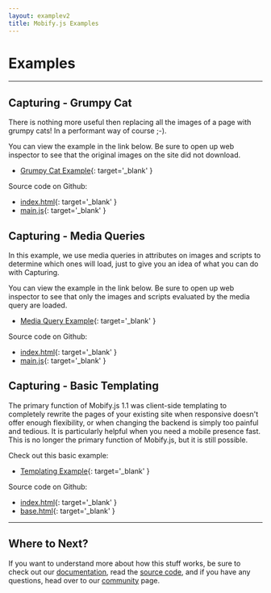 ```yaml
---
layout: examplev2
title: Mobify.js Examples
---
```


# Examples

----

## Capturing - Grumpy Cat

There is nothing more useful then replacing all 
the images of a page with grumpy cats! In a performant 
way of course ;-).

You can view the example in the link below. Be sure to
open up web inspector to see that the original images 
on the site did not download.

* [Grumpy Cat Example](http://cdn.mobify.com/mobifyjs/examples/capturing-grumpycat/index.html){: target='_blank' }

Source code on Github:

* [index.html](https://github.com/mobify/mobifyjs/blob/v2.0-documentation/examples/capturing-grumpycat/index.html){: target='_blank' }
* [main.js](https://github.com/mobify/mobifyjs/blob/v2.0-documentation/examples/capturing-grumpycat/index.html){: target='_blank' }

## Capturing - Media Queries

In this example, we use media queries in attributes on images 
and scripts to determine which ones will load, just to give you 
an idea of what you can do with Capturing. 

You can view the example in the link below. Be sure to
open up web inspector to see that only the images and scripts
evaluated by the media query are loaded.

* [Media Query Example](http://cdn.mobify.com/mobifyjs/examples/capturing-mediaquery/index.html){: target='_blank' }

Source code on Github:

* [index.html](https://github.com/mobify/mobifyjs/blob/v2.0-documentation/examples/capturing-mediaquery/index.html){: target='_blank' }
* [main.js](https://github.com/mobify/mobifyjs/blob/v2.0-documentation/examples/capturing-mediaquery/main.js){: target='_blank' }

## Capturing - Basic Templating

The primary function of Mobify.js 1.1 was client-side templating 
to completely rewrite the pages of your existing site when
responsive doesn't offer enough flexibility, or when changing 
the backend is simply too painful and tedious. It is 
particularly helpful when you need a mobile presence fast. This 
is no longer the primary function of Mobify.js, but it is still 
possible. 

Check out this basic example:

* [Templating Example](http://cdn.mobify.com/mobifyjs/examples/capturing-basictemplating/index.html){: target='_blank' }

Source code on Github:

* [index.html](https://github.com/mobify/mobifyjs/blob/v2.0-documentation/examples/capturing-basictemplating/index.html){: target='_blank' }
* [base.html](https://github.com/mobify/mobifyjs/blob/v2.0-documentation/examples/capturing-basictemplating/main.js){: target='_blank' }

----

## Where to Next?

If you want to understand more about how this stuff works, be sure to check out our 
[documentation](../docs/), read the [source code](https://github.com/mobify/mobifyjs), and if you have any questions, head over
to our [community](../community/) page.

